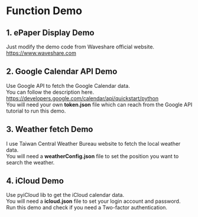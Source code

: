 ﻿# Function Demo

## 1. ePaper Display Demo
Just modify the demo code from Waveshare official website.  
https://www.waveshare.com


## 2. Google Calendar API Demo
Use Google API to fetch the Google Calendar data.  
You can follow the description here.  
https://developers.google.com/calendar/api/quickstart/python  
You will need your own **token.json** file which can reach from the Google API tutorial to run this demo.


## 3. Weather fetch Demo
I use Taiwan Central Weather Bureau website to fetch the local weather data.  
You will need a **weatherConfig.json** file to set the position you want to search the weather.

## 4. iCloud Demo
Use pyiCloud lib to get the iCloud calendar data.  
You will need a **icloud.json** file to set your login account and password.  
Run this demo and check if you need a Two-factor authentication.
